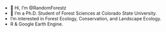 - 👋 Hi, I’m @RandomForestz
- 🌱 I’m a Ph.D. Student of Forest Sciences at Colorado State University.
-  I’m interested in Forest Ecology, Conservation, and Landscape Ecology.
-  R & Google Earth Engine.



<!---
RandomForestz/RandomForestz is a ✨ special ✨ repository because its `README.md` (this file) appears on your GitHub profile.
You can click the Preview link to take a look at your changes.
--->
